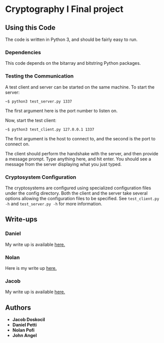 # Cryptography I Final project

## Using this Code

The code is written in Python 3, and should be fairly easy to run.

### Dependencies

This code depends on the bitarray and bitstring Python packages.

### Testing the Communication

A test client and server can be started on the same machine. To start the
server:

```
~$ python3 test_server.py 1337
```

The first argument here is the port number to listen on.

Now, start the test client:

```
~$ python3 test_client.py 127.0.0.1 1337
```

The first argument is the host to connect to, and the second is the port to
connect on.

The client should perform the handshake with the server, and then provide a
message prompt. Type anything here, and hit enter. You should see a message from
the server displaying what you just typed.

### Cryptosystem Configuration

The cryptosystems are configured using specialized configuration files under the
config directory. Both the client and the server take several options allowing
the configuration files to be specified. See ```test_client.py -h``` and
```test_server.py -h``` for more information.

## Write-ups

### Daniel

My write up is available
[here.](https://github.com/pofin/Crypto-Final-Project/blob/master/docs/Crypto_White_Hat_Write_Up.pdf)

### Nolan

Here is my write up
[here.](https://github.com/pofin/Crypto-Final-Project/blob/master/docs/write_up_Nolan_Pofi.pdf)

### Jacob
My write up is available [here.](https://github.com/pofin/Crypto-Final-Project/blob/master/docs/Jacob_Doskocil_Documentation.md)


## Authors

* **Jacob Doskocil**
* **Daniel Petti**
* **Nolan Pofi**
* **John Angel**
